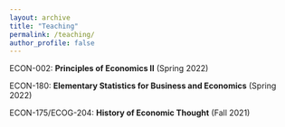 ```yaml
---
layout: archive
title: "Teaching"
permalink: /teaching/
author_profile: false
---
```


ECON-002: **Principles of Economics II** (Spring 2022)

ECON-180: **Elementary Statistics for Business and Economics** (Spring 2022)

ECON-175/ECOG-204: **History of Economic Thought** (Fall 2021)
